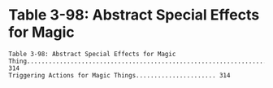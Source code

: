 # Table 3-98: Abstract Special Effects for Magic

```
Table 3-98: Abstract Special Effects for Magic
Thing.................................................................... 314
Triggering Actions for Magic Things...................... 314
```
